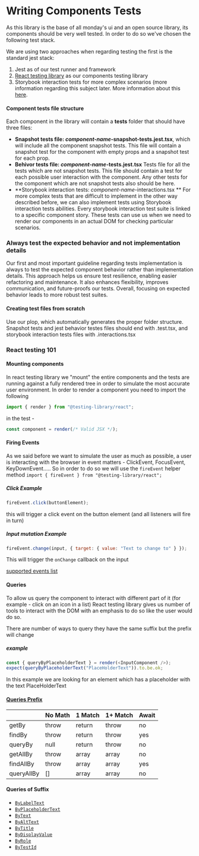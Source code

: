 # Writing Components Tests

As this library is the base of all monday's ui and an open source library, its components should be very well tested. In order to do so we've chosen the following test stack.

We are using two approaches when regarding testing the first is the standard jest stack:
1. Jest as of our test runner and framework
2. [React testing library](https://testing-library.com/docs/react-testing-library/intro) as our components testing library
3. Storybook interaction tests for more complex scenarios (more information regarding this subject later. More information about this [here](./src/tests/readme.md).

#### Component tests file structure
Each component in the library will contain a __tests__ folder that should have three files:
- **Snapshot tests file: *component-name*-snapshot-tests.jest.tsx**, which will include all the component snapshot tests.
  This file will contain a snapshot test for the component with empty props and a snapshot test for each prop.
- **Behivor tests file: *component-name*-tests.jest.tsx** Tests file for all the tests which are not snapshot tests. This file should contain a test for each possible user interaction with the component. Any other tests for the component which are not snapshot tests also should be here.
- **Storybook interaction tests: *component-name*-interactions.tsx ** For more complex tests that are difficult to implement in the other way described before, we can also implement tests using Storybook interaction tests abilities. Every storybook interaction test suite is linked to a specific component story. These tests can use us when we need to render our components in an actual DOM for checking particular scenarios.

### Always test the expected behavior and not implementation details
Our first and most important guideline regarding tests implementation is
always to test the expected component behavior rather than implementation details. This approach helps us ensure test resilience, enabling easier refactoring and maintenance. It also enhances flexibility, improves communication, and future-proofs our tests. Overall, focusing on expected behavior leads to more robust test suites.

#### Creating test files from scratch
Use our plop, which automatically generates the proper folder structure. Snapshot tests and jest behavior testes files should end with .test.tsx, and storybook interaction tests files with .interactions.tsx

### React testing 101
#### Mounting components
In react testing library we "mount" the entire components and the tests are running against a fully rendered tree in order to simulate the most accurate user environment.
In order to render a component you need to import the following
```js
import { render } from "@testing-library/react";
```
in the test -
```js 
const component = render(/* Valid JSX */);
```

#### Firing Events
As we said before we want to simulate the user as much as possible, a user is interacting with the browser in event matters - ClickEvent, FocusEvent, KeyDownEvent.....
So in order to do so we will use the `fireEvent` helper method
`import { fireEvent } from "@testing-library/react";`

##### Click Example
```js
fireEvent.click(buttonElement);
``` 
this will trigger a click event on the button element (and all listeners will fire in turn)
##### Input mutation Example
```js
fireEvent.change(input, { target: { value: "Text to change to" } });
```
This will trigger the `onChange` callback on the input

[supported events list](https://github.com/testing-library/dom-testing-library/blob/master/src/event-map.js)


#### Queries
To allow us query the component to interact with different part of it (for example - click on an icon in a list)
React testing library gives us number of tools to interact with the DOM with an emphasis to do so like the user would do so.

There are number of ways to query they have the same suffix but the prefix will change
##### example
```js
const { queryByPlaceholderText } = render(<InputComponent />);
expect(queryByPlaceholderText("PlaceHolderText")).to.be.ok;
```
In this example we are looking for an element which has a placeholder with the text PlaceHolderText

#### [Queries Prefix](https://testing-library.com/docs/react-testing-library/cheatsheet)
|  |No Math  |1 Match  |1+ Match | Await |
|----------------|----------------|----------------|----------------|----------------|
|getBy  | throw |return  |throw |no |
|findBy  | throw |return  |throw |yes |
| queryBy |null  | return | throw| no |
| getAllBy | throw | array |array | no |
| findAllBy | throw | array |array |yes |
| queryAllBy | [] | array |array | no |

#### Queries of Suffix
-   [`ByLabelText`](https://testing-library.com/docs/dom-testing-library/api-queries#bylabeltext)
-   [`ByPlaceholderText`](https://testing-library.com/docs/dom-testing-library/api-queries#byplaceholdertext)
-   [`ByText`](https://testing-library.com/docs/dom-testing-library/api-queries#bytext)
-   [`ByAltText`](https://testing-library.com/docs/dom-testing-library/api-queries#byalttext)
-   [`ByTitle`](https://testing-library.com/docs/dom-testing-library/api-queries#bytitle)
-   [`ByDisplayValue`](https://testing-library.com/docs/dom-testing-library/api-queries#bydisplayvalue)
-   [`ByRole`](https://testing-library.com/docs/dom-testing-library/api-queries#byrole)
-   [`ByTestId`](https://testing-library.com/docs/dom-testing-library/api-queries#bytestid)
